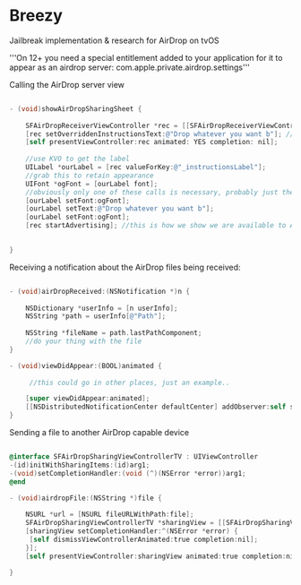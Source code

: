 # Breezy
Jailbreak implementation &amp; research for AirDrop on tvOS

'''On 12+ you need a special entitlement added to your application for it to appear as an airdrop server: com.apple.private.airdrop.settings'''

Calling the AirDrop server view

```Objective-C

- (void)showAirDropSharingSheet {
    
    SFAirDropReceiverViewController *rec = [[SFAirDropReceiverViewController alloc] init];
    [rec setOverriddenInstructionsText:@"Drop whatever you want b"]; //this doesn't actually work.. regardless of when you set it.
    [self presentViewController:rec animated: YES completion: nil];
    
    //use KVO to get the label
    UILabel *ourLabel = [rec valueForKey:@"_instructionsLabel"];
    //grab this to retain appearance
    UIFont *ogFont = [ourLabel font];
    //obviously only one of these calls is necessary, probably just the one before the fact
    [ourLabel setFont:ogFont];
    [ourLabel setText:@"Drop whatever you want b"];
    [ourLabel setFont:ogFont];
    [rec startAdvertising]; //this is how we show we are available to AirDrop clients

    
}
```

Receiving a notification about the AirDrop files being received:


```Objective-C

- (void)airDropReceived:(NSNotification *)n {
    
    NSDictionary *userInfo = [n userInfo];
    NSString *path = userInfo[@"Path"];
    
    NSString *fileName = path.lastPathComponent;
    //do your thing with the file
}

- (void)viewDidAppear:(BOOL)animated {
	
     //this could go in other places, just an example..

    [super viewDidAppear:animated];
    [[NSDistributedNotificationCenter defaultCenter] addObserver:self selector:@selector(airDropReceived:) name:@"com.nito.AirDropper/airDropFileReceived" object:nil];
}
```

Sending a file to another AirDrop capable device

```Objective-C

@interface SFAirDropSharingViewControllerTV : UIViewController
-(id)initWithSharingItems:(id)arg1;
-(void)setCompletionHandler:(void (^)(NSError *error))arg1;
@end

- (void)airdropFile:(NSString *)file {
    
    NSURL *url = [NSURL fileURLWithPath:file];    
    SFAirDropSharingViewControllerTV *sharingView = [[SFAirDropSharingViewControllerTV alloc] initWithSharingItems:@[url]];
    [sharingView setCompletionHandler:^(NSError *error) {
   	 [self dismissViewControllerAnimated:true completion:nil];
    }];
    [self presentViewController:sharingView animated:true completion:nil];
    
}


```


